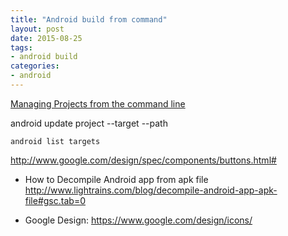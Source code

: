 ```yaml
---
title: "Android build from command"
layout: post
date: 2015-08-25
tags:
- android build
categories:
- android
---
```


[Managing Projects from the command line](http://developer.android.com/tools/projects/projects-cmdline.html#UpdatingAProject)

android update project --target <your build target> --path <path to LunarLander example>

`android list targets`

http://www.google.com/design/spec/components/buttons.html#

- How to Decompile Android app from apk file
http://www.lightrains.com/blog/decompile-android-app-apk-file#gsc.tab=0

- Google Design:
https://www.google.com/design/icons/
